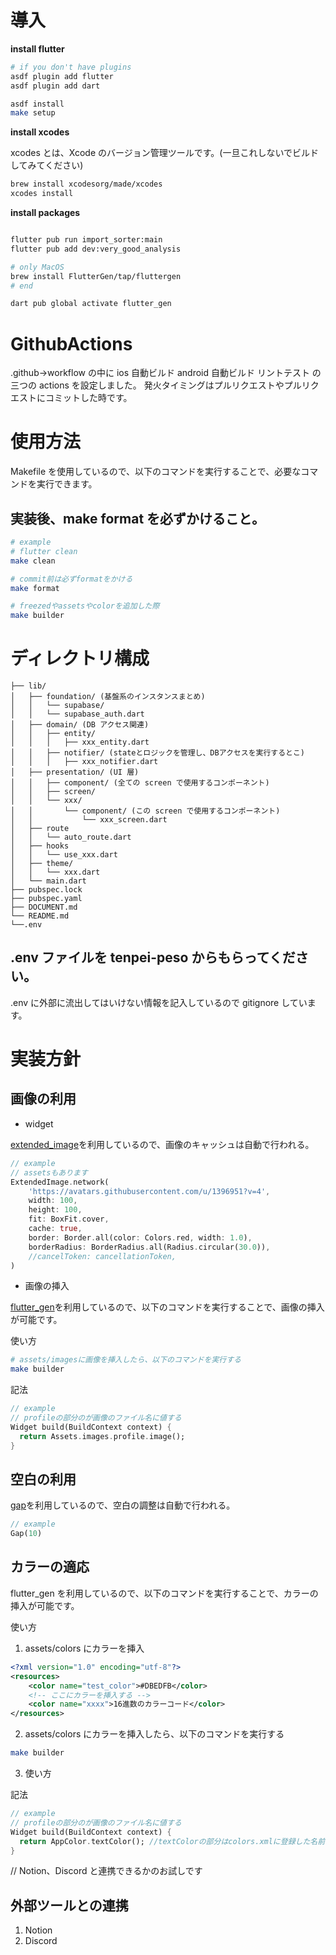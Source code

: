 # 導入

**install flutter**

```bash
# if you don't have plugins
asdf plugin add flutter
asdf plugin add dart

asdf install
make setup
```

**install xcodes**

xcodes とは、Xcode のバージョン管理ツールです。(一旦これしないでビルドしてみてください)

```bash
brew install xcodesorg/made/xcodes
xcodes install
```

**install packages**

```bash

flutter pub run import_sorter:main
flutter pub add dev:very_good_analysis

# only MacOS
brew install FlutterGen/tap/fluttergen
# end

dart pub global activate flutter_gen


```

# GithubActions

.github->workflow の中に ios 自動ビルド android 自動ビルド リントテスト の三つの actions を設定しました。
発火タイミングはプルリクエストやプルリクエストにコミットした時です。

# 使用方法

Makefile を使用しているので、以下のコマンドを実行することで、必要なコマンドを実行できます。

## 実装後、make format を必ずかけること。

```bash
# example
# flutter clean
make clean

# commit前は必ずformatをかける
make format

# freezedやassetsやcolorを追加した際
make builder

```

# ディレクトリ構成

```
├── lib/
│   ├── foundation/ (基盤系のインスタンスまとめ)
│   │   └── supabase/
│   │   └── supabase_auth.dart
│   ├── domain/ (DB アクセス関連)
│   │   ├── entity/
│   │   │   ├── xxx_entity.dart
│   │   ├── notifier/ (stateとロジックを管理し、DBアクセスを実行するとこ)
│   │   │   ├── xxx_notifier.dart
│   ├── presentation/ (UI 層)
│   │   ├── component/ (全ての screen で使用するコンポーネント)
│   │   ├── screen/
│   │   └── xxx/
│   │       └── component/ (この screen で使用するコンポーネント)
│   │           └── xxx_screen.dart
│   ├── route
│   │   └── auto_route.dart
│   ├── hooks
│   │   └── use_xxx.dart
│   ├── theme/
│   │   └── xxx.dart
│   └── main.dart
├── pubspec.lock
├── pubspec.yaml
├── DOCUMENT.md
└── README.md
└──.env
```

## .env ファイルを tenpei-peso からもらってください。

.env に外部に流出してはいけない情報を記入しているので gitignore しています。

# 実装方針

## 画像の利用

- widget

[extended_image](https://pub.dev/packages/extended_image)を利用しているので、画像のキャッシュは自動で行われる。

```dart
// example
// assetsもあります
ExtendedImage.network(
    'https://avatars.githubusercontent.com/u/1396951?v=4',
    width: 100,
    height: 100,
    fit: BoxFit.cover,
    cache: true,
    border: Border.all(color: Colors.red, width: 1.0),
    borderRadius: BorderRadius.all(Radius.circular(30.0)),
    //cancelToken: cancellationToken,
)
```

- 画像の挿入

[flutter_gen](https://pub.dev/packages/flutter_gen)を利用しているので、以下のコマンドを実行することで、画像の挿入が可能です。

使い方

```bash
# assets/imagesに画像を挿入したら、以下のコマンドを実行する
make builder
```

記法

```dart
// example
// profileの部分のが画像のファイル名に値する
Widget build(BuildContext context) {
  return Assets.images.profile.image();
}

```

## 空白の利用

[gap](https://pub.dev/packages/gap)を利用しているので、空白の調整は自動で行われる。

```dart
// example
Gap(10)
```

## カラーの適応

flutter_gen を利用しているので、以下のコマンドを実行することで、カラーの挿入が可能です。

使い方

1. assets/colors にカラーを挿入

```xml
<?xml version="1.0" encoding="utf-8"?>
<resources>
    <color name="test_color">#DBEDFB</color>
    <!-- ここにカラーを挿入する -->
    <color name="xxxx">16進数のカラーコード</color>
</resources>
```

2. assets/colors にカラーを挿入したら、以下のコマンドを実行する

```bash
make builder
```

3. 使い方

記法

```dart
// example
// profileの部分のが画像のファイル名に値する
Widget build(BuildContext context) {
  return AppColor.textColor(); //textColorの部分はcolors.xmlに登録した名前
}

```

// Notion、Discord と連携できるかのお試しです

## 外部ツールとの連携

1. Notion
2. Discord

